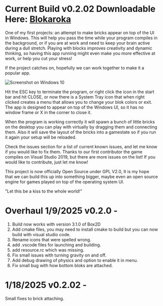 # Current Build v0.2.02 Downloadable Here: [Blokaroka](https://blokaroka.com)
One of my first projects: an attempt to make bricks appear on top of the UI in Windows. This will help you pass the time while your program compiles in the background, or if you are at work and need to keep your brain active during a dull stretch. Playing with blocks improves creativity and dynamic thinking, so having this app running might even make you more effective at work, or help you cut your stress!

If the project catches on, hopefully we can work together to make it a popular app.

![Screenshot on Windows 10](https://raw.githubusercontent.com/michaelplzno/DesktopBricks/master/Blokaroka.PNG)

Hit the ESC key to terminate the program, or right click the icon in the start bar and hit CLOSE, or now there is a System Tray icon that when right clicked creates a menu that allows you to change your blok colors or exit. The app is designed to appear on top of the Windows UI, so it has no window frame or X in the corner to close it. 

When the program is working correctly it will spawn a bunch of little bricks on the desktop you can play with virtually by dragging them and connecting them. Also it will save the layout of the bricks into a gamestate so if you run it again your setup will be reloaded. 

Check the issues section for a list of current known issues, and let me know if you would like to fix them. Thanks to our first contributor the game compiles on Visual Studio 2019, but there are more issues on the list! If you would like to contribute, just let me know!

This project is now officially Open Source under GPL V2.0, It is my hope that we can build this up into something bigger, maybe even an open source engine for games played on top of the operating system UI. 

"Let this be a kiss to the whole world!"

# Overhaul 1/9/2025 v0.2.0 -
1) Build now works with version 3.1.0 of Box2D
2) Add cmake files, you may need to install cmake to build but you can now build with visual studio code.
3) Rename icons that were spelled wrong.
4) add .vscode files for launching and building.
5) add resource.rc which was missing.
6) Fix small issues with turning gravity on and off.
7) Add debug drawing of physics and option to enable it in menu.
8) Fix small bug with how bottom bloks are attached.

# 1/18/2025 v0.2.02 - 
Small fixes to brick attaching.
